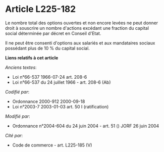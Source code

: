 # Article L225-182

Le nombre total des options ouvertes et non encore levées ne peut donner droit à souscrire un nombre d'actions excédant une
fraction du capital social déterminée par décret en Conseil d'Etat.

Il ne peut être consenti d'options aux salariés et aux mandataires sociaux possédant plus de 10 % du capital social.

**Liens relatifs à cet article**

_Anciens textes_:

  - Loi n°66-537 1966-07-24 art. 208-6
  - Loi n°66-537 du 24 juillet 1966 - art. 208-6 (Ab)

_Codifié par_:

  - Ordonnance 2000-912 2000-09-18
  - Loi n°2003-7 2003-01-03 art. 50 I (ratification)

_Modifié par_:

  - Ordonnance n°2004-604 du 24 juin 2004 - art. 51 () JORF 26 juin 2004

_Cité par_:

  - Code de commerce - art. L225-185 (V)
